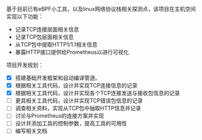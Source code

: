 基于目前已有eBPF小工具，以及linux网络协议栈相关探测点，该项目在主机空间实现以下功能：

- 记录TCP连接层面相关信息
- 记录TCP包层面相关信息
- 从TCP包中提取HTTP1/1.1相关信息
- 暴露HTTP接口提供给Prometheus以进行可视化

项目开发规划：

- [x]   搭建基础开发框架和自动编译管道。
- [x]   根据相关工具代码，设计并实现TCP连接信息的记录
- [x]   根据相关工具代码，设计并实现各个TCP连接发送与接收包信息的记录
- [ ]   更具相关工具代码，设计并实现TCP错误包信息的记录
- [ ]   调查相关资料，实现从TCP包中抽取HTTP信息并记录
- [ ]   讨论与Prometheus的连接方案并实现
- [ ]   设计并添加工具的控制参数，提高工具的可用性
- [ ]   编写相关文档
